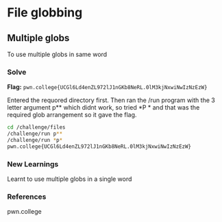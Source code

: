 # File globbing

## Multiple globs
To use multiple globs in same word

### Solve
**Flag:** `pwn.college{UCGl6Ld4enZL972lJ1nGKb8NeRL.0lM3kjNxwiNwIzNzEzW}`

Entered the requored directory first. Then ran the /run program with the 3 letter argument p** which didnt work, so tried *P * and that was the required glob arrangement so it gave the flag. 

```bash
cd /challenge/files
/challenge/run p**
/challenge/run *p*
pwn.college{UCGl6Ld4enZL972lJ1nGKb8NeRL.0lM3kjNxwiNwIzNzEzW}
```

### New Learnings
Learnt to use multiple globs in a single word

### References 
pwn.college